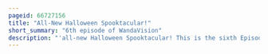 ```yaml
---
pageid: 66727156
title: "All-New Halloween Spooktacular!"
short_summary: "6th episode of WandaVision"
description: "'all-new Halloween Spooktacular! This is the sixth Episode of the american Television Miniseries wandavision based on Marvel Comics featuring the Characters wanda Maximoff Scarlet Witch and Vision. It follows the Couple as they try to hide their Powers while living an idyllic suburban Life in the Town of westview new Jersey. The Episode is set in the Marvel Cinematic Universe, sharing Continuity with the Films of the Franchise. It was written by chuck Hayward and Peter Cameron and directed by Matt Shakman."
---
```

